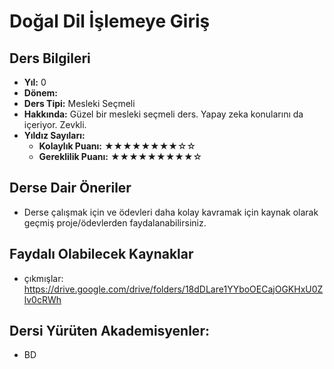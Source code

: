 # Doğal Dil İşlemeye Giriş

## Ders Bilgileri

- **Yıl:** 0
- **Dönem:** 
- **Ders Tipi:** Mesleki Seçmeli
- **Hakkında:** Güzel bir mesleki seçmeli ders. Yapay zeka konularını da içeriyor. Zevkli.
- **Yıldız Sayıları:**
  - **Kolaylık Puanı:** ★★★★★★★★☆☆
  - **Gereklilik Puanı:** ★★★★★★★★★☆

## Derse Dair Öneriler

- Derse çalışmak için ve ödevleri daha kolay kavramak için kaynak olarak geçmiş proje/ödevlerden faydalanabilirsiniz.

## Faydalı Olabilecek Kaynaklar

- çıkmışlar: https://drive.google.com/drive/folders/18dDLare1YYboOECajOGKHxU0Zlv0cRWh

## Dersi Yürüten Akademisyenler:
- BD
